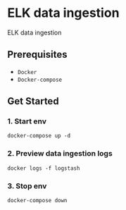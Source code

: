 # ELK data ingestion
ELK data ingestion

## Prerequisites

- `Docker`
- `Docker-compose`
## Get Started

### 1. Start env

```
docker-compose up -d
```

### 2. Preview data ingestion logs

```
docker logs -f logstash
```

### 3. Stop env

```
docker-compose down
```

